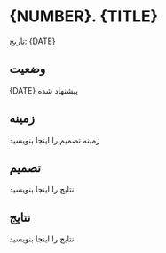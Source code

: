 # {NUMBER}. {TITLE}

تاریخ: {DATE}

## وضعیت 

{DATE} پیشنهاد شده

## زمینه

زمینه تصمیم را اینجا بنویسید

## تصمیم

نتایج را اینجا بنویسید

## نتایج

نتایج را اینجا بنویسید
